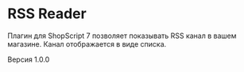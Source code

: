 # RSS Reader #

 Плагин для ShopScript 7 позволяет показывать RSS канал в вашем магазине. Канал отображается в виде списка.

 Версия 1.0.0
